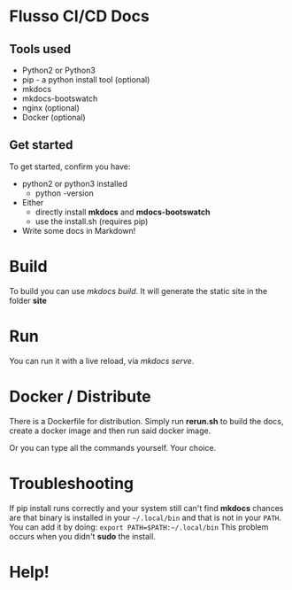 # Flusso CI/CD Docs

## Tools used
* Python2 or Python3
* pip - a python install tool (optional)
* mkdocs
* mkdocs-bootswatch
* nginx (optional)
* Docker (optional)

## Get started
To get started, confirm you have:
* python2 or python3 installed
    * python -version
* Either
    * directly install **mkdocs** and **mdocs-bootswatch**
    * use the install.sh (requires pip)
* Write some docs in Markdown!

# Build
To build you can use *mkdocs build*.
It will generate the static site in the folder **site**

# Run
You can run it with a live reload, via *mkdocs serve*.

# Docker / Distribute
There is a Dockerfile for distribution.
Simply run **rerun.sh** to build the docs, create a docker image and then run said docker image.

Or you can type all the commands yourself. Your choice.

# Troubleshooting
If pip install runs correctly and your system still can't find **mkdocs** chances are that binary is installed in your ```~/.local/bin``` and that is not in your ```PATH```. You can add it by doing:
```export PATH=$PATH:~/.local/bin```
This problem occurs when you didn't **sudo** the install.

# Help!
